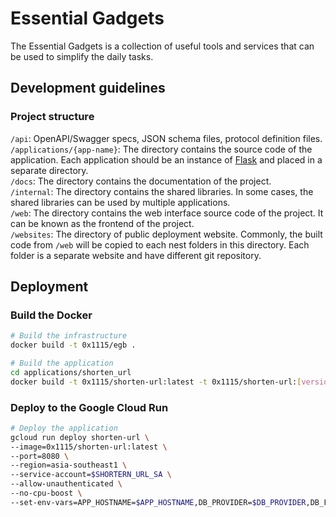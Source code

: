 # Essential Gadgets
The Essential Gadgets is a collection of useful tools and services that can be used to simplify the daily tasks.

## Development guidelines
### Project structure
`/api`: OpenAPI/Swagger specs, JSON schema files, protocol definition files.  
`/applications/{app-name}`: The directory contains the source code of the application. Each application should be an instance of [Flask](http://flask.palletsprojects.com/en/stable/tutorial/layout/) and placed in a separate directory.  
`/docs`: The directory contains the documentation of the project.  
`/internal`: The directory contains the shared libraries. In some cases, the shared libraries can be used by multiple applications.  
`/web`: The directory contains the web interface source code of the project. It can be known as the frontend of the project.  
`/websites`: The directory of public deployment website. Commonly, the built code from `/web` will be copied to each nest folders in this directory. Each folder is a separate website and have different git repository.  

## Deployment

### Build the Docker
```bash
# Build the infrastructure
docker build -t 0x1115/egb .

# Build the application
cd applications/shorten_url
docker build -t 0x1115/shorten-url:latest -t 0x1115/shorten-url:[version-tag] .
```

### Deploy to the Google Cloud Run
```bash
# Deploy the application
gcloud run deploy shorten-url \
--image=0x1115/shorten-url:latest \
--port=8080 \
--region=asia-southeast1 \
--service-account=$SHORTERN_URL_SA \
--allow-unauthenticated \
--no-cpu-boost \
--set-env-vars=APP_HOSTNAME=$APP_HOSTNAME,DB_PROVIDER=$DB_PROVIDER,DB_FIRESTORE_PROJECT_ID=$DB_FIRESTORE_PROJECT_ID,DB_FIRESTORE_DATABASE_NAME=$DB_FIRESTORE_DATABASE_NAME \
```